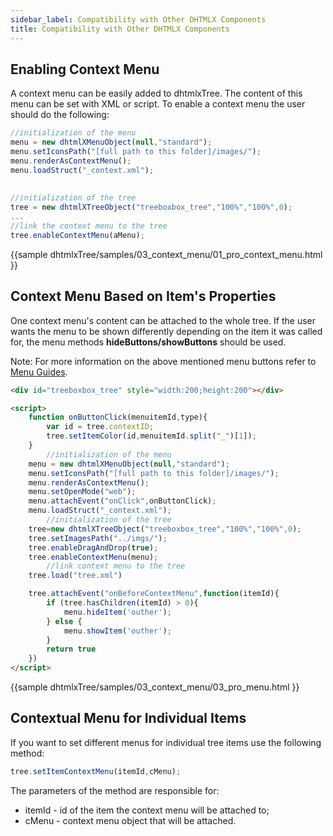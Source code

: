 ```yaml
---
sidebar_label: Compatibility with Other DHTMLX Components
title: Compatibility with Other DHTMLX Components
---          
```


Enabling Context Menu  
---------------------------

A context menu can be easily added to dhtmlxTree. The content of this menu can be set with XML or script.
To enable a context menu the user should do the following:

~~~js      
//initialization of the menu      
menu = new dhtmlXMenuObject(null,"standard");
menu.setIconsPath("[full path to this folder]/images/");    
menu.renderAsContextMenu();
menu.loadStruct("_context.xml");
      
            
//initialization of the tree
tree = new dhtmlXTreeObject("treeboxbox_tree","100%","100%",0);
...
//link the context menu to the tree      
tree.enableContextMenu(aMenu);  
~~~

{{sample
dhtmlxTree/samples/03_context_menu/01_pro_context_menu.html
}}

Context Menu Based on Item's Properties  
-------------------------------------------

One context menu's content can be attached to the whole tree. 
If the user wants the menu to be shown differently depending on the item it was called for,
the menu methods **hideButtons/showButtons** should be used.

Note: For more information on the above mentioned menu buttons refer to [Menu Guides](menu/index.md).

~~~html
<div id="treeboxbox_tree" style="width:200;height:200"></div>

<script> 
	function onButtonClick(menuitemId,type){
		var id = tree.contextID;
		tree.setItemColor(id,menuitemId.split("_")[1]);
	}
		//initialization of the menu
	menu = new dhtmlXMenuObject(null,"standard");
	menu.setIconsPath("[full path to this folder]/images/");
	menu.renderAsContextMenu();
	menu.setOpenMode("web");
	menu.attachEvent("onClick",onButtonClick);
	menu.loadStruct("_context.xml");
		//initialization of the tree
	tree=new dhtmlXTreeObject("treeboxbox_tree","100%","100%",0);
	tree.setImagesPath("../imgs/");
	tree.enableDragAndDrop(true);
	tree.enableContextMenu(menu);
		//link context menu to the tree
	tree.load("tree.xml")

	tree.attachEvent("onBeforeContextMenu",function(itemId){
		if (tree.hasChildren(itemId) > 0){
			menu.hideItem('outher');
		} else {
			menu.showItem('outher');
		}
		return true
	})
</script>

~~~

{{sample
dhtmlxTree/samples/03_context_menu/03_pro_menu.html
}}

Contextual Menu for Individual Items  
--------------------------------------

If you want to set different menus for individual tree items use the following method:

~~~js
tree.setItemContextMenu(itemId,cMenu);   
~~~

The parameters of the method are responsible for:

-  itemId - id of the item the context menu will be attached to;
-  cMenu - context menu object that will be attached.


